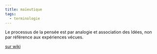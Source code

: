 ```yaml
---
title: maïeutique
tags:
  - terminologie
---
```



Le processus de la pensée est par analogie et association des Idées, non par référence aux expériences vécues.

[sur wiki](https://fr.m.wikipedia.org/wiki/Maïeutique_(philosophie))